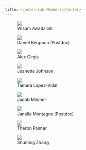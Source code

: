 ```yaml
---
title: <center>Lab Members</center>
---
```


<figure>
  <img src="/fertiglab/images/wisam-awadallah.jpg">
  <figcaption>Wisam Awadallah</figcaption>
</figure>
<figure>
  <img src="/fertiglab/images/daniel-bergman.png">
  <figcaption>Daniel Bergman (Postdoc)</figcaption>
</figure>
<figure>
  <img src="/fertiglab/images/alex-girgis.jpg">
  <figcaption>Alex Girgis</figcaption>
</figure>

<figure>
  <img src="/fertiglab/images/jeanette-johnson.png">
  <figcaption>Jeanette Johnson</figcaption>
</figure>

<figure>
  <img src="/fertiglab/images/tamara-lopez-vidal.jpg">
  <figcaption>Tamara Lopez-Vidal</figcaption>
</figure>

<figure>
  <img src="/fertiglab/images/jacob-mitchell.png">
  <figcaption>Jacob Mitchell</figcaption>
</figure>

<figure>
  <img src="/fertiglab/images/janelle-montagne.jpeg">
  <figcaption>Janelle Montagne (Postdoc)</figcaption>
</figure>

<figure>
  <img src="/fertiglab/images/theron-palmer.jpg">
  <figcaption>Theron Palmer</figcaption>
</figure>

<figure>
  <img src="/fertiglab/images/shuming-zhang.jpg">
  <figcaption>Shuming Zhang</figcaption>
</figure>
